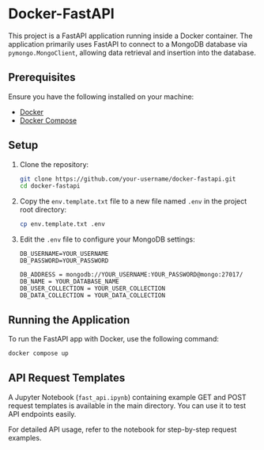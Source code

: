 # Docker-FastAPI

This project is a FastAPI application running inside a Docker container. The application primarily uses FastAPI to connect to a MongoDB database via `pymongo.MongoClient`, allowing data retrieval and insertion into the database.

## Prerequisites

Ensure you have the following installed on your machine:
- [Docker](https://www.docker.com/)
- [Docker Compose](https://docs.docker.com/compose/)

## Setup

1. Clone the repository:
    ```bash
    git clone https://github.com/your-username/docker-fastapi.git
    cd docker-fastapi
    ```

2. Copy the `env.template.txt` file to a new file named `.env` in the project root directory:
    ```bash
    cp env.template.txt .env
    ```

3. Edit the `.env` file to configure your MongoDB settings:
    ```dotenv
    DB_USERNAME=YOUR_USERNAME
    DB_PASSWORD=YOUR_PASSWORD

    DB_ADDRESS = mongodb://YOUR_USERNAME:YOUR_PASSWORD@mongo:27017/
    DB_NAME = YOUR_DATABASE_NAME
    DB_USER_COLLECTION = YOUR_USER_COLLECTION
    DB_DATA_COLLECTION = YOUR_DATA_COLLECTION
    ```

## Running the Application

To run the FastAPI app with Docker, use the following command:

```bash
docker compose up
```

## API Request Templates

A Jupyter Notebook (`fast_api.ipynb`) containing example GET and POST request templates is available in the main directory. You can use it to test API endpoints easily.

For detailed API usage, refer to the notebook for step-by-step request examples.

